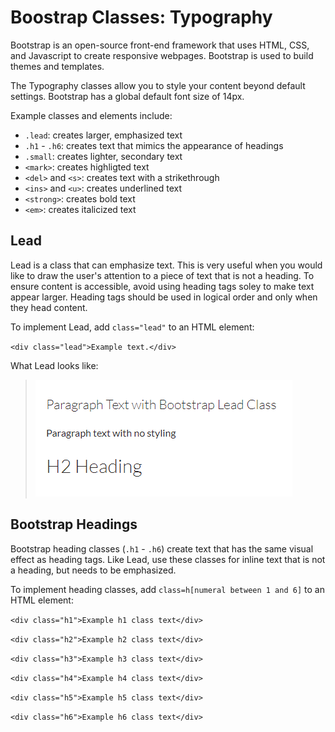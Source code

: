 # Boostrap Classes: Typography

Bootstrap is an open-source front-end framework that uses HTML, CSS, and Javascript to create responsive webpages. Bootstrap is used to build themes and templates.

The Typography classes allow you to style your content beyond default settings. Bootstrap has a global default font size of 14px. 

Example classes and elements include:

* `.lead`: creates larger, emphasized text
* `.h1` - `.h6`: creates text that mimics the appearance of headings
* `.small`: creates lighter, secondary text
* `<mark>`: creates highligted text
* `<del>` and `<s>`: creates text with a strikethrough
* `<ins>` and `<u>`: creates underlined text
* `<strong>`: creates bold text
* `<em>`: creates italicized text


## Lead

Lead is a class that can emphasize text. This is very useful when you would like to draw the user's attention to a piece of text that is not a heading. To ensure content is accessible, avoid using heading tags soley to make text appear larger. Heading tags should be used in logical order and only when they head content.

To implement Lead, add `class="lead"` to an HTML element:

`<div class="lead">Example text.</div>`

What Lead looks like:

> ![text with lead class compared with unstyled paragraph text and an h2 heading](images/lead.png)

## Bootstrap Headings

Bootstrap heading classes (`.h1` - `.h6`) create text that has the same visual effect as heading tags. Like Lead, use these classes for inline text that is not a heading, but needs to be emphasized. 

To implement heading classes, add `class=h[numeral between 1 and 6]` to an HTML element:

`<div class="h1">Example h1 class text</div>`

`<div class="h2">Example h2 class text</div>`

`<div class="h3">Example h3 class text</div>`
 
`<div class="h4">Example h4 class text</div>`

`<div class="h5">Example h5 class text</div>`

`<div class="h6">Example h6 class text</div>`

